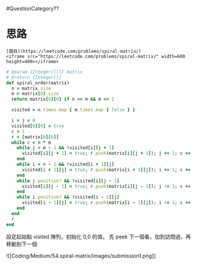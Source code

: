 #QuestionCategory??

# 思路

```ad-note
[題目](https://leetcode.com/problems/spiral-matrix/)
<iframe src="https://leetcode.com/problems/spiral-matrix/" width=600 height=400></iframe>
```

```ruby
# @param {Integer[][]} matrix
# @return {Integer[]}
def spiral_order(matrix)
  n = matrix.size
  m = matrix[0].size
  return matrix[0][0] if n == m && m == 1

  visited = n.times.map { m.times.map { false } }

  i = j = 0
  visited[0][0] = true
  c = 1
  r = [matrix[0][0]]
  while c < n * m
    while j < m - 1 && !visited[i][j + 1]
      visited[i][j + 1] = true; r.push(matrix[i][j + 1]); j += 1; c += 1;
    end
    while i < n - 1 && !visited[i + 1][j]
      visited[i + 1][j] = true; r.push(matrix[i + 1][j]); i += 1; c += 1;
    end
    while j.positive? && !visited[i][j - 1]
      visited[i][j - 1] = true; r.push(matrix[i][j - 1]); j -= 1; c += 1;
    end
    while i.positive? && !visited[i - 1][j]
      visited[i - 1][j] = true; r.push(matrix[i - 1][j]); i -= 1; c += 1;
    end
  end
  r
end
```
設定起始點 visited 陣列，初始化 0,0 的值。
先 peek 下一個看，加到訪問過，再移動到下一個

![[Coding/Medium/54.spiral-matrix/images/submission1.png]]